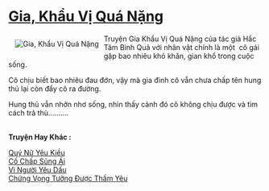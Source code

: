 <a href="https://utruyen.com/gia-khau-vi-qua-nang/16827/" title="Gia, Khẩu Vị Quá Nặng"><h1>Gia, Khẩu Vị Quá Nặng</h1></a><div style="display:table"><img align="right" style="float: left; padding: 10px;" src="https://utruyen.com/images/story/200x260/gia-khau-vi-qua-nang.jpg" alt="Gia, Khẩu Vị Quá Nặng">Truyện Gia Khẩu Vị Quá Nặng của tác giả Hắc Tâm Bình Quả với nhân vật chính là một  cô gái gặp bao nhiêu khó khăn, gian khổ trong cuộc sống. <p></p>Cô chịu biết bao nhiêu đau đớn, vậy mà gia đình cô vẫn chưa chấp tên hung thủ lại còn đẩy cô ra đường. <p></p>Hung thủ vẫn nhởn nhơ sống, nhìn thấy cảnh đó cô không chịu được và tìm cách trả thù..........</div><p><br><b>Truyện Hay Khác :</b></p><a href="https://utruyen.com/quy-nu-yeu-kieu/12153/" alt="Quý Nữ Yêu Kiều">Quý Nữ Yêu Kiều</a><br/><a href="https://github.com/mlquan/truyenhay/tree/master/truyenhay/18887/" alt="Cố Chấp Sủng Ái">Cố Chấp Sủng Ái</a><br/><a href="https://github.com/quanluxury/dammy/tree/master/truyenhay/19241/" alt="Vì Người Yêu Dấu">Vì Người Yêu Dấu</a><br/><a href="https://www.pinterest.com/pin/748230925577547243" alt="Chứng Vọng Tưởng Được Thầm Yêu">Chứng Vọng Tưởng Được Thầm Yêu</a><br/>